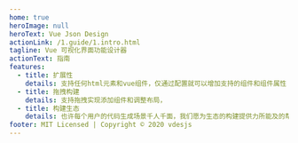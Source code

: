 ```yaml
---
home: true
heroImage: null
heroText: Vue Json Design
actionLink: /1.guide/1.intro.html
tagline: Vue 可视化界面功能设计器
actionText: 指南
features:
  - title: 扩展性
    details: 支持任何html元素和vue组件，仅通过配置就可以增加支持的组件和组件属性
  - title: 拖拽构建
    details: 支持拖拽实现添加组件和调整布局，
  - title: 构建生态
    details: 也许每个用户的代码生成场景千人千面，我们愿为生态的构建提供力所能及的帮助。
footer: MIT Licensed | Copyright © 2020 vdesjs
---
```


<!-- <div class="hero">
  <p class="action">
    <a href="/vjdesign/1.guide/1.intro.html" class="action-button">指南</a>
  </p>
  <hr/>
</div> -->
